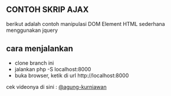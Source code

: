 ## CONTOH SKRIP AJAX

berikut adalah contoh manipulasi DOM Element HTML sederhana menggunakan jquery

## cara menjalankan

- clone branch ini
- jalankan php -S localhost:8000
- buka browser, ketik di url http://localhost:8000

cek videonya di sini : [@agung-kurniawan](https://youtu.be/EyO5uQeMLrE)